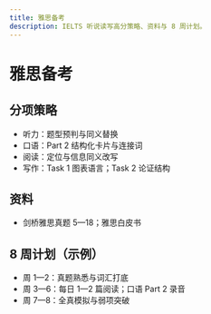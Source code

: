 ```yaml
---
title: 雅思备考
description: IELTS 听说读写高分策略、资料与 8 周计划。
---
```


# 雅思备考

## 分项策略

- 听力：题型预判与同义替换
- 口语：Part 2 结构化卡片与连接词
- 阅读：定位与信息同义改写
- 写作：Task 1 图表语言；Task 2 论证结构

## 资料

- 剑桥雅思真题 5—18；雅思白皮书

## 8 周计划（示例）

- 周 1—2：真题熟悉与词汇打底
- 周 3—6：每日 1—2 篇阅读；口语 Part 2 录音
- 周 7—8：全真模拟与弱项突破



